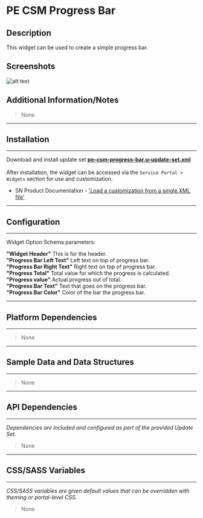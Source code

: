 # PE CSM Progress Bar

## Description

This widget can be used to create a simple progress bar.

## Screenshots
![alt text](../images/pe-csm-progressbar.png "PE CSM Progress Bar")

## Additional Information/Notes
> None
---
## Installation
---
Download and install update set **[pe-csm-progress-bar.u-update-set.xml](https://github.com/platform-experience/serviceportal-widget-library/blob/master/pe-csm-progressbar/pe-csm-progress-bar.u-update-set.xml)** <br/><br/>
After installation, the widget can be accessed via the `Service Portal > Widgets` section for use and customization.<br/>
* SN Product Documentation - ['Load a customization from a single XML file'](https://docs.servicenow.com/bundle/istanbul-application-development/page/build/system-update-sets/task/t_LoadCustomizationsFromAnXMLFile.html)

---
## Configuration
---
Widget Option Schema parameters:

**"Widget Header"** This is for the header.<br/>
**"Progress Bar Left Text"** Left text on top of progress bar.<br/>
**"Progress Bar Right Text"** Right text on top of progress bar.<br/>
**"Progress Total"** Total value for which the progress is calculated.<br/>
**"Progress value"** Actual progress out of total.<br/>
 **"Progress Bar Text"** Text that goes on the progress bar.<br/>
 **"Progress Bar Color"** Color of the bar the progress bar.<br/>

---
## Platform Dependencies
---
> None
---
## Sample Data and Data Structures
---
> None
---
## API Dependencies
---
<i>Dependencies are included and configured as part of the provided Update Set.</i>
> None
---
## CSS/SASS Variables
---
_CSS/SASS variables are given default values that can be overridden with theming or portal-level CSS._
> None